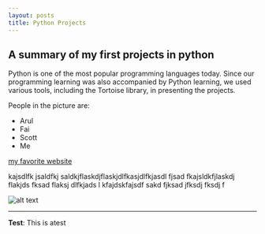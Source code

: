 ```yaml
---
layout: posts
title: Python Projects
---
```


## A summary of my first projects in python

Python is one of the most popular programming languages ​​today.
Since our programming learning was also accompanied by Python learning, we used various tools, including the Tortoise library, in presenting the projects.

People in the picture are:
- Arul
- Fai
- Scott
- Me

[my favorite website](http://www.google.com)

kajsdlfk jsaldfkj saldkjflaskdjflaskjdlfkasjdlfkjasdl fjsad fkajsldkfjlaskdj flakjds fksad flaksj dlfkjads l
kfajdskfajsdf sakd fjksad jfksdj fksdj f



![alt text](../assets/images/grouppic.jpg "Team Picture")

---
**Test**: This is atest
